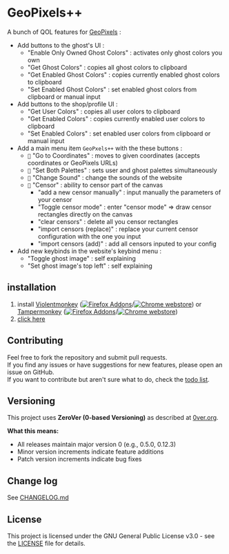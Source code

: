 # GeoPixels++
A bunch of QOL features for [GeoPixels](https://geopixels.net/) :
- Add buttons to the ghost's UI :
  - "Enable Only Owned Ghost Colors" : activates only ghost colors you own
  - "Get Ghost Colors" : copies all ghost colors to clipboard
  - "Get Enabled Ghost Colors" : copies currently enabled ghost colors to clipboard
  - "Set Enabled Ghost Colors" : set enabled ghost colors from clipboard or manual input
- Add buttons to the shop/profile UI :
  - "Get User Colors" : copies all user colors to clipboard
  - "Get Enabled Colors" : copies currently enabled user colors to clipboard
  - "Set Enabled Colors" : set enabled user colors from clipboard or manual input
- Add a main menu item `GeoPxels++` with the these buttons :
  - `🎯` "Go to Coordinates" : moves to given coordinates (accepts coordinates or GeoPixels URLs)
  - `🧪` "Set Both Palettes" : sets user and ghost palettes simultaneously
  - `🎵` "Change Sound" : change the sounds of the website
  - `🚫` "Censor" : ability to censor part of the canvas
    - "add a new censor manually" : input manually the parameters of your censor
    - "Toggle censor mode" : enter "censor mode" => draw censor rectangles directly on the canvas
    - "clear censors" : delete all you censor rectangles
    - "import censors (replace)" : replace your current censor configuration with the one you input
    - "import censors (add)" : add all censors inputed to your config
- Add new keybinds in the website's keybind menu : 
  - "Toggle ghost image" : self explaining
  - "Set ghost image's top left" : self explaining

## installation
1. install [Violentmonkey](https://violentmonkey.github.io/) ([![Firefox Addons](https://www.readmecodegen.com/api/social-icon?name=firefoxbrowser&size=16)](https://addons.mozilla.org/en-US/firefox/addon/violentmonkey/)/[![Chrome webstore](https://www.readmecodegen.com/api/social-icon?name=chromewebstore&size=16)](https://chromewebstore.google.com/detail/jinjaccalgkegednnccohejagnlnfdag)) or [Tampermonkey](https://www.tampermonkey.net/) ([![Firefox Addons](https://www.readmecodegen.com/api/social-icon?name=firefoxbrowser&size=16)](https://addons.mozilla.org/en-US/firefox/addon/tampermonkey/)/[![Chrome webstore](https://www.readmecodegen.com/api/social-icon?name=chromewebstore&size=16)](https://chromewebstore.google.com/detail/dhdgffkkebhmkfjojejmpbldmpobfkfo))
2. [click here](https://github.com/thin-kbot/geopixels-plusplus/raw/refs/heads/main/geopixels++.user.js)

## Contributing
Feel free to fork the repository and submit pull requests.\
If you find any issues or have suggestions for new features, please open an issue on GitHub.\
If you want to contribute but aren't sure what to do, check the [todo list](CHANGELOG.md#unreleased-todo).

## Versioning
This project uses **ZeroVer (0-based Versioning)** as described at [0ver.org](https://0ver.org/).

**What this means:**
- All releases maintain major version 0 (e.g., 0.5.0, 0.12.3)
- Minor version increments indicate feature additions
- Patch version increments indicate bug fixes

## Change log
See [CHANGELOG.md](CHANGELOG.md)

## License
This project is licensed under the GNU General Public License v3.0 - see the [LICENSE](LICENSE.md) file for details.